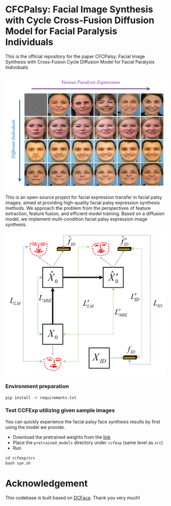 

# CFCPalsy: Facial Image Synthesis with Cycle Cross-Fusion Diffusion Model for Facial Paralysis Individuals
This is the official repository for the paper CFCPalsy: Facial Image Synthesis with Cross-Fusion Cycle Diffusion Model for Facial Paralysis Individuals


<div style="background-color: white; padding: 10px; display: inline-block;">
  <img src="results.png" alt="results" width="500"/>
</div>

This is an open-source project for facial expression transfer in facial palsy images, aimed at providing high-quality facial palsy expression synthesis methods. We approach the problem from the perspectives of feature extraction, feature fusion, and efficient model training. Based on a diffusion model, we implement multi-condition facial palsy expression image synthesis.


<div style="background-color: white; padding: 10px; display: inline-block;">
  <img src="loss.png" alt="loss" width="500"/>
</div>



### Environment preparation

```
pip install -r requirements.txt
```

### Test CCFExp utilizing given sample images
You can quickly experience the facial palsy face synthesis results by first using the model we provide.


- Download the pretrained weights from the [link](https://drive.google.com/drive/folders/1yZz42XhsDvYnNYpS8IAru74TniPHjQD0?usp=drive_link)
- Place the `pretrained_models` directory under `ccfexp` (same level as `src`)
- Run
```
cd ccfexp/src
bash syn.sh
```
# Acknowledgement
This codebase is built based on [DCFace](https://github.com/mk-minchul/dcface). Thank you very much!
